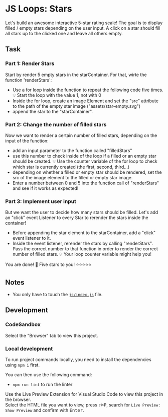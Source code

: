# JS Loops: Stars

Let's build an awesome interactive 5-star rating scale! The goal is to display filled / empty stars depending on the user input. A click on a star should fill all stars up to the clicked one and leave all others empty.

## Task

### Part 1: Render Stars

Start by render 5 empty stars in the starContainer. For that, wirte the function 'renderStars':

- Use a for loop inside the function to repeat the following code five times.
  💡 Start the loop with the value 1, not with 0
- Inside the for loop, create an image Element and set the "src" attribute to the path of the empty star image ("assets/star-empty.svg")
- append the star to the "starContainer".

### Part 2: Change the number of filled stars

Now we want to render a certain number of filled stars, depending on the input of the function:

- add an input parameter to the function called "filledStars"
- use this number to check inside of the loop if a filled or an empty star should be created.
  💡 Use the counter variable of the for loop to check which star is currently created (the first, second, third...)
- depending on whether a filled or empty star should be rendered, set the src of the image element to the filled or empty star image.
- Enter a number between 0 and 5 into the function call of "renderStars" and see if it works as expected!

### Part 3: Implement user input

But we want the user to decide how many stars should be filled. Let's add an "click" event Listener to every Star to rerender the stars inside the container!

- Before appending the star element to the starContainer, add a "click" event listener to it.
- Inside the event listener, rerender the stars by calling "renderStars". Pass the correct number to that function in order to render the correct number of filled stars.
  💡 Your loop counter variable might help you!

You are done! 🎉 Five stars to you! ⭐️⭐️⭐️⭐️⭐️

<!--

Explaining the task in detail. E.g.:

Use JavaScript to react to the form submission.

Log all form data (in object form) into the console in the submit event handler.

You can use the following hints as guideline:

- Hint 1
- Hint 2
- ...

Switch to the [`js/index.js`](./js/index.js) file and make something great happen!

-->

## Notes

- You only have to touch the [`js/index.js`](./js/index.js) file.

## Development

### CodeSandbox

Select the "Browser" tab to view this project.

### Local development

To run project commands locally, you need to install the dependencies using `npm i` first.

You can then use the following command:

- `npm run lint` to run the linter

Use the Live Preview Extension for Visual Studio Code to view this project in the browser.  
Select the HTML file you want to view, press <kbd>⇧</kbd><kbd>⌘</kbd><kbd>P</kbd>, search for `Live Preview: Show Preview` and confirm with <kbd>Enter</kbd>.
